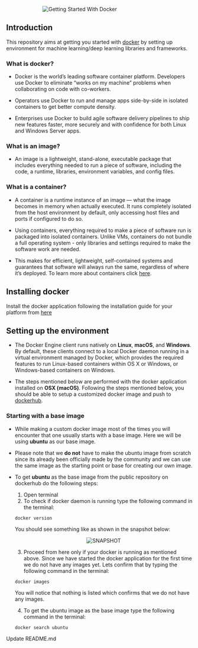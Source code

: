 &nbsp;&nbsp;&nbsp;&nbsp;&nbsp;&nbsp;&nbsp;&nbsp;&nbsp;&nbsp;&nbsp;&nbsp;&nbsp;&nbsp;&nbsp;&nbsp;&nbsp;&nbsp;&nbsp;&nbsp;&nbsp;&nbsp;&nbsp;&nbsp;&nbsp;![Getting Started With Docker](https://github.com/ajaymache/getting-started-with-docker/blob/master/misc/images/DockerLogo.png)

## Introduction
This repository aims at getting you started with [docker](https://www.docker.com/) by setting up environment for machine learning/deep learning libraries and frameworks.

### What is docker?
- Docker is the world’s leading software container platform. Developers use Docker to eliminate “works on my machine” problems when collaborating on code with co-workers.

- Operators use Docker to run and manage apps side-by-side in isolated containers to get better compute density. 

- Enterprises use Docker to build agile software delivery pipelines to ship new features faster, more securely and with confidence for both Linux and Windows Server apps.

### What is an image?
- An image is a lightweight, stand-alone, executable package that includes everything needed to run a piece of software, including the code, a runtime, libraries, environment variables, and config files.

### What is a container?
- A container is a runtime instance of an image — what the image becomes in memory when actually executed. It runs completely isolated from the host environment by default, only accessing host files and ports if configured to do so.

- Using containers, everything required to make a piece of software run is packaged into isolated containers. Unlike VMs, containers do not bundle a full operating system - only libraries and settings required to make the software work are needed.

- This makes for efficient, lightweight, self-contained systems and guarantees that software will always run the same, regardless of where it’s deployed. To learn more about containers click [here](https://www.docker.com/what-container).

## Installing docker
Install the docker application following the installation guide for your platform from [here](https://docs.docker.com/engine/installation/)

## Setting up the environment
- The Docker Engine client runs natively on **Linux**, **macOS**, and **Windows**. By default, these clients connect to a local Docker daemon running in a virtual environment managed by Docker, which provides the required features to run Linux-based containers within OS X or Windows, or Windows-based containers on Windows.

- The steps mentioned below are performed with the docker application installed on **OSX (macOS)**. Following the steps mentioned below, you should be able to setup a customized docker image and push to [dockerhub](https://hub.docker.com/).

### Starting with a base image
- While making a custom docker image most of the times you will encounter that one usually starts with a base image. Here we will be using **ubuntu** as our base image.

- Please note that we **do not** have to make the ubuntu image from scratch since its already been officially made by the community and we can use the same image as the starting point or base for creating our own image.

- To get **ubuntu** as the base image from the public repository on dockerhub do the following steps:
  1. Open terminal
  2. To check if docker daemon is running type the following command in the terminal:
  
  ```docker
  docker version
  ```
     You should see something like as shown in the snapshot below:
     
  <p align="center">
  <img src="https://github.com/ajaymache/getting-started-with-docker/blob/master/misc/images/Screen%20Shot%202017-07-31%20at%207.42.14%20PM.png>
  </p>
     
    If you get an error make sure your docker application is running by looking for the whale icon in the upper task bar as       shown in the snapshot below.
     
    &nbsp;&nbsp;&nbsp;&nbsp;&nbsp;&nbsp;&nbsp;&nbsp;&nbsp;&nbsp;&nbsp;&nbsp;&nbsp;&nbsp;&nbsp;&nbsp;&nbsp;&nbsp;&nbsp;&nbsp;&nbsp;&nbsp;&nbsp;&nbsp;&nbsp; ![SNAPSHOT](https://github.com/ajaymache/getting-started-with-docker/blob/master/misc/images/Screen%20Shot%202017-07-31%20at%207.53.48%20PM.png)
     
  3. Proceed from here only if your docker is running as mentioned above. Since we have started the docker application for the      first time we do not have any images yet. Lets confirm that by typing the following command in the terminal:
  
  ```docker
  docker images
  ```
     You will notice that nothing is listed which confirms that we do not have any images.
      
  4. To get the ubuntu image as the base image type the following command in the terminal:
  
  ```docker
  docker search ubuntu
  ```
  
  

Update README.md

